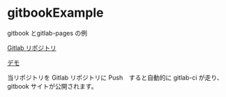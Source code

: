 # gitbookExample

gitbook とgitlab-pages の例

[Gitlab リポジトリ](https://gitlab.com/Ouvill/gitbookexample)

[デモ](https://ouvill.gitlab.io/gitbookexample)

当リポジトリを Gitlab リポジトリに Push　すると自動的に gitlab-ci が走り、gitbook サイトが公開されます。
